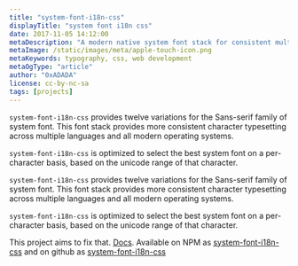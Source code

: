 ```yaml
---
title: "system-font-i18n-css"
displayTitle: "system font i18n css"
date: 2017-11-05 14:12:00
metaDescription: "A modern native system font stack for consistent multi-lingual typesetting, optimized by unicode ranges."
metaImage: /static/images/meta/apple-touch-icon.png
metaKeywords: typography, css, web development
metaOgType: "article"
author: "0xADADA"
license: cc-by-nc-sa
tags: [projects]
---
```



`system-font-i18n-css` provides twelve variations for the Sans-serif family of system font.
This font stack provides more consistent character typesetting across multiple languages and
all modern operating systems.

`system-font-i18n-css` is optimized to select the best system font on a per-character basis,
based on the unicode range of that character.

`system-font-i18n-css` provides twelve variations for the Sans-serif family of
system font. This font stack provides more consistent character typesetting
across multiple languages and all modern operating systems.

`system-font-i18n-css` is optimized to select the best system font on a
per-character basis, based on the unicode range of that character.



This project aims to fix that. [Docs](https://mirai-audio.github.io/system-font-i18n-css/). Available on NPM as 
[system-font-i18n-css](https://www.npmjs.com/package/system-font-i18n-css) and
on github as [system-font-i18n-css](https://github.com/mirai-audio/system-font-i18n-css)
